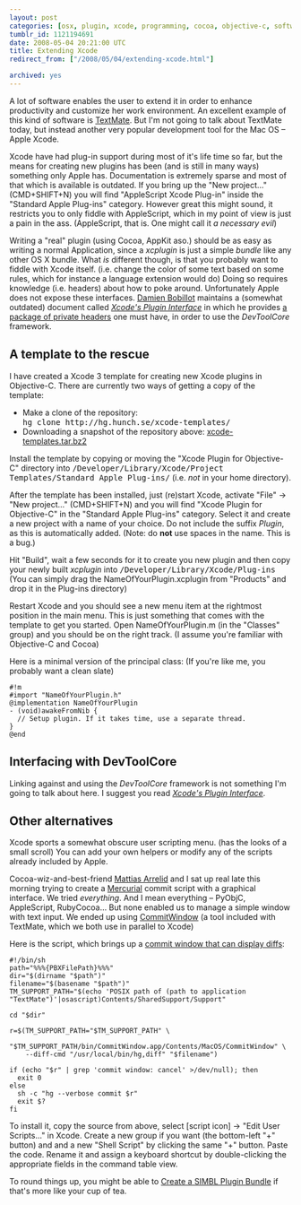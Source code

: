 ```yaml
---
layout: post
categories: [osx, plugin, xcode, programming, cocoa, objective-c, software]
tumblr_id: 1121194691  
date: 2008-05-04 20:21:00 UTC
title: Extending Xcode
redirect_from: ["/2008/05/04/extending-xcode.html"]

archived: yes
---
```


A lot of software enables the user to extend it in order to enhance productivity and customize her work environment. An excellent example of this kind of software is <a href="http://macromates.com/">TextMate</a>. But I'm not going to talk about TextMate today, but instead another very popular development tool for the Mac OS – Apple Xcode.

Xcode have had plug-in support during most of it's life time so far, but the means for creating new plugins has been (and is still in many ways) something only Apple has. Documentation is extremely sparse and most of that which is available is outdated. If you bring up the "New project..." (CMD+SHIFT+N) you will find "AppleScript Xcode Plug-in" inside the "Standard Apple Plug-ins" category. However great this might sound, it restricts you to only fiddle with AppleScript, which in my point of view is just a pain in the ass. (AppleScript, that is. One might call it <em>a necessary evil</em>)

Writing a "real" plugin (using Cocoa, AppKit aso.) should be as easy as writing a normal Application, since a <em>xcplugin</em> is just a simple <em>bundle</em> like any other OS X bundle. What <em>is</em> different though, is that you probably want to fiddle with Xcode itself. (i.e. change the color of some text based on some rules, which for instance a language extension would do) Doing so requires knowledge (i.e. headers) about how to poke around. Unfortunately Apple does not expose these interfaces. <a href="http://maxao.free.fr/">Damien Bobillot</a> maintains a (somewhat outdated) document called <em><a href="http://maxao.free.fr/xcode-plugin-interface/">Xcode's Plugin Interface</a></em> in which he provides <a href="http://maxao.free.fr/xcode-plugin-interface/Xcode%203.x%20plugin%20API%20-%20headers.zip">a package of private headers</a> one must have, in order to use the <em>DevToolCore</em> framework.
<!--more-->

<h2>A template to the rescue</h2>
I have created a Xcode 3 template for creating new Xcode plugins in Objective-C. There are currently two ways of getting a copy of the template:
<ul>
<li>Make a clone of the repository:<br/><tt>hg clone http://hg.hunch.se/xcode-templates/</tt></li>
<li>Downloading a snapshot of the repository above: <a href="http://hg.hunch.se/xcode-templates/archive/tip.tar.bz2">xcode-templates.tar.bz2</a></li>
</ul>

Install the template by copying or moving the "Xcode Plugin for Objective-C" directory into <tt>/Developer/Library/Xcode/Project Templates/Standard Apple Plug-ins/</tt> (i.e. <em>not</em> in your home directory).

After the template has been installed, just (re)start Xcode, activate "File" → "New project..." (CMD+SHIFT+N) and you will find "Xcode Plugin for Objective-C" in the "Standard Apple Plug-ins" category. Select it and create a new project with a name of your choice. Do not include the suffix <em>Plugin</em>, as this is automatically added. (Note: do <b>not</b> use spaces in the name. This is a bug.)

Hit "Build", wait a few seconds for it to create you new plugin and then copy your newly built <em>xcplugin</em> into <tt>/Developer/Library/Xcode/Plug-ins</tt> (You can simply drag the NameOfYourPlugin.xcplugin from "Products" and drop it in the Plug-ins directory)

Restart Xcode and you should see a new menu item at the rightmost position in the main menu. This is just something that comes with the template to get you started. Open NameOfYourPlugin.m (in the "Classes" group) and you should be on the right track. (I assume you're familiar with Objective-C and Cocoa)

Here is a minimal version of the principal class: (If you're like me, you probably want a clean slate)

    #!m
    #import "NameOfYourPlugin.h"
    @implementation NameOfYourPlugin
    - (void)awakeFromNib {
      // Setup plugin. If it takes time, use a separate thread.
    }
    @end

<h2>Interfacing with DevToolCore</h2>
Linking against and using the <em>DevToolCore</em> framework is not something I'm going to talk about here. I suggest you read <em><a href="http://maxao.free.fr/xcode-plugin-interface/">Xcode's Plugin Interface</a></em>.

<h2>Other alternatives</h2>
Xcode sports a somewhat obscure user scripting menu. (has the looks of a small scroll) You can add your own helpers or modify any of the scripts already included by Apple.

Cocoa-wiz-and-best-friend <a href="http://arrelid.com/">Mattias Arrelid</a> and I sat up real late this morning trying to create a <a href="http://www.selenic.com/mercurial/">Mercurial</a> commit script with a graphical interface. We tried <em>everything</em>. And I mean everything – PyObjC, AppleScript, RubyCocoa... But none enabled us to manage a simple window with text input. We ended up using <a href="http://github.com/kballard/textmate-bundles/tree/master/Tools/CommitWindowProject">CommitWindow</a> (a tool included with TextMate, which we both use in parallel to Xcode)

Here is the script, which brings up a <a href="/attachments/2008/05/xcode-hg-commit-script-screenshot.png">commit window that can display diffs</a>:

    #!/bin/sh
    path="%%%{PBXFilePath}%%%"
    dir="$(dirname "$path")"
    filename="$(basename "$path")"
    TM_SUPPORT_PATH="$(echo 'POSIX path of (path to application "TextMate")'|osascript)Contents/SharedSupport/Support"
    
    cd "$dir"
    
    r=$(TM_SUPPORT_PATH="$TM_SUPPORT_PATH" \
        "$TM_SUPPORT_PATH/bin/CommitWindow.app/Contents/MacOS/CommitWindow" \
        --diff-cmd "/usr/local/bin/hg,diff" "$filename")
    
    if (echo "$r" | grep 'commit window: cancel' >/dev/null); then
      exit 0
    else
      sh -c "hg --verbose commit $r"
      exit $?
    fi

To install it, copy the source from above, select [script icon] → "Edit User Scripts..." in Xcode. Create a new group if you want (the bottom-left "+" button) and and a new "Shell Script" by clicking the same "+" button. Paste the code. Rename it and assign a keyboard shortcut by double-clicking the appropriate fields in the command table view.

To round things up, you might be able to <a href="http://www.culater.net/wiki/moin.cgi/CocoaReverseEngineering#head-44c10b1f0da64ecad303c947b1823518f2682bae">Create a SIMBL Plugin Bundle</a> if that's more like your cup of tea.
